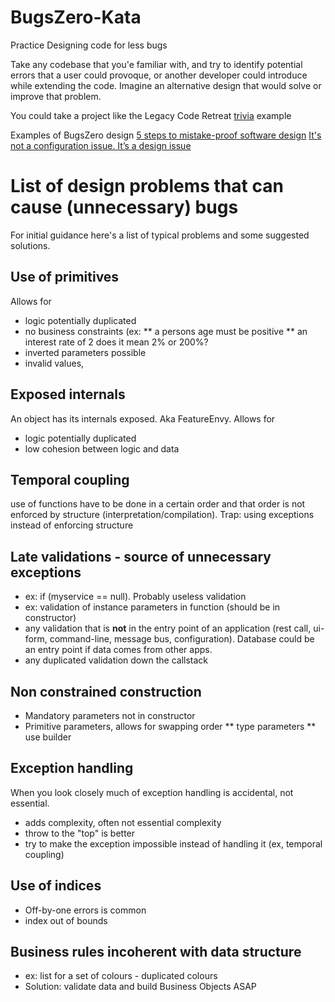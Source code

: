 # BugsZero-Kata
Practice Designing code for less bugs 

Take any codebase that you'e familiar with, and try to identify potential errors that a user could provoque,
or another developer could introduce while extending the code. Imagine an alternative design that would solve or improve that problem.

You could take a project like the Legacy Code Retreat [trivia](https://github.com/jbrains/trivia) example

Examples of BugsZero design
[5 steps to mistake-proof software design](http://mozaicworks.com/blog/5-steps-to-mistake-proof-software-design/)
[It's not a configuration issue. It’s a design issue](http://martinsson-johan.blogspot.fr/2016/06/its-not-configuration-issue-its-design.html)

# List of design problems that can cause (unnecessary) bugs
For initial guidance here's a list of typical problems and some suggested solutions.

## Use of primitives 
Allows for
* logic potentially duplicated
* no business constraints (ex: 
** a persons age must be positive
** an interest rate of 2 does it mean 2% or 200%?
* inverted parameters possible
* invalid values,

## Exposed internals
An object has its internals exposed. Aka FeatureEnvy. Allows for
* logic potentially duplicated
* low cohesion between logic and data

## Temporal coupling
use of functions have to be done in a certain order and that order is not enforced by structure (interpretation/compilation). Trap: using exceptions instead of enforcing structure

## Late validations - source of unnecessary exceptions
* ex: if (myservice == null). Probably useless validation
* ex: validation of instance parameters in function (should be in constructor)
* any validation that is **not** in the entry point of an application (rest call, ui-form, command-line, message bus, configuration). Database could be an entry point if data comes from other apps.
* any duplicated validation down the callstack

## Non constrained construction
* Mandatory parameters not in constructor
* Primitive parameters, allows for swapping order
** type parameters
** use builder

## Exception handling
When you look closely much of exception handling is accidental, not essential.
* adds complexity, often not essential complexity
* throw to the "top" is better
* try to make the exception impossible instead of handling it (ex, temporal coupling)

## Use of indices 
* Off-by-one errors is common
* index out of bounds

## Business rules incoherent with data structure
* ex: list for a set of colours - duplicated colours
* Solution: validate data and build Business Objects ASAP
